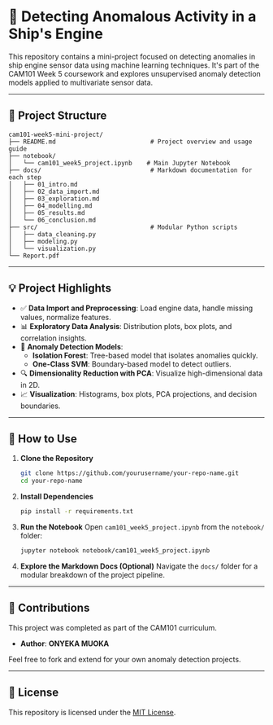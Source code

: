 # 🚢 Detecting Anomalous Activity in a Ship's Engine

This repository contains a mini-project focused on detecting anomalies in ship engine sensor data using machine learning techniques. It's part of the CAM101 Week 5 coursework and explores unsupervised anomaly detection models applied to multivariate sensor data.

---

## 📁 Project Structure

```
cam101-week5-mini-project/
├── README.md                          # Project overview and usage guide
├── notebook/
│   └── cam101_week5_project.ipynb    # Main Jupyter Notebook
├── docs/                              # Markdown documentation for each step
│   ├── 01_intro.md
│   ├── 02_data_import.md
│   ├── 03_exploration.md
│   ├── 04_modelling.md
│   ├── 05_results.md
│   └── 06_conclusion.md
├── src/                               # Modular Python scripts
│   ├── data_cleaning.py
│   ├── modeling.py
│   └── visualization.py
└── Report.pdf
```

---

## 💡 Project Highlights

- ✅ **Data Import and Preprocessing**: Load engine data, handle missing values, normalize features.
- 📊 **Exploratory Data Analysis**: Distribution plots, box plots, and correlation insights.
- 🧠 **Anomaly Detection Models**:
  - **Isolation Forest**: Tree-based model that isolates anomalies quickly.
  - **One-Class SVM**: Boundary-based model to detect outliers.
- 🔍 **Dimensionality Reduction with PCA**: Visualize high-dimensional data in 2D.
- 📈 **Visualization**: Histograms, box plots, PCA projections, and decision boundaries.

---

## 🔧 How to Use

1. **Clone the Repository**
   ```bash
   git clone https://github.com/yourusername/your-repo-name.git
   cd your-repo-name
   ```

2. **Install Dependencies**
   ```bash
   pip install -r requirements.txt
   ```

3. **Run the Notebook**
   Open `cam101_week5_project.ipynb` from the `notebook/` folder:
   ```bash
   jupyter notebook notebook/cam101_week5_project.ipynb
   ```

4. **Explore the Markdown Docs (Optional)**
   Navigate the `docs/` folder for a modular breakdown of the project pipeline.

---

## 🤝 Contributions

This project was completed as part of the CAM101 curriculum.

- **Author**: **ONYEKA MUOKA**


Feel free to fork and extend for your own anomaly detection projects.

---

## 📄 License

This repository is licensed under the [MIT License](LICENSE).
